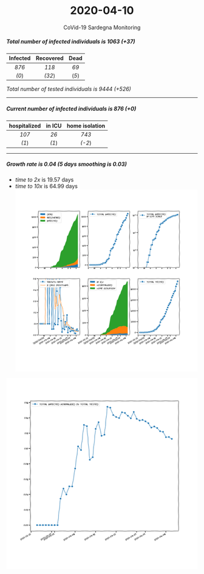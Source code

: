 <div align='center'>

# 2020-04-10
CoVid-19 Sardegna Monitoring
</div>

##### Total number of infected individuals is 1063 (+37)
Infected | Recovered | Dead
:---: | :---: | :---:
*876* | *118* | *69*
*(0*) | *(32*) | (*5*)

*Total number of tested individuals is 9444 (+526)*
***
##### Current number of infected individuals is 876 (+0)
hospitalized | in ICU | home isolation
:---: | :---: | :---:
*107* |*26* |*743*
*(1*) |*(1*) |*(-2*)
***
##### Growth rate is 0.04 (5 days smoothing is 0.03)
- *time to 2x* is 19.57 days
- *time to 10x* is 64.99 days
![stats][stats]

![infected_normalized][infected_normalized]

[stats]: stats_Sardegna.png
[infected_normalized]: infected_normalized_Sardegna.png
